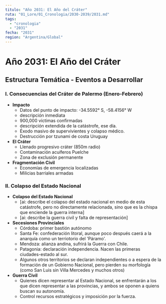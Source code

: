 ```yaml
---
titulo: "Año 2031: El Año del Cráter"
ruta: "01_Lore/01_Cronologia/2030-2039/2031.md"
tags:
  - "cronologia"
  - "2031"
fecha: "2031"
region: "Argentina/Global"
---
```


# Año 2031: El Año del Cráter

## Estructura Temática - Eventos a Desarrollar

### I. Consecuencias del Cráter de Palermo (Enero-Febrero)
- **Impacto**
  - Datos del punto de impacto: -34.5592° S, -58.4156° W
  - descripción inmediata
  - 900,000 víctimas confirmadas
  - descripción extendida de la catástrofe, ese día.
  - Éxodo masivo de supervivientes y colapso médico.
  - Destrucción por tzunami de costa Uruguay
- **El Cráter**
  - Llenado progresivo cráter (850m radio)
  - Contaminación acuíferos Puelche
  - Zona de exclusión permanente
- **Fragmentación Civil**
  - Economías de emergencia localizadas
  - Milicias barriales armadas

### II. Colapso del Estado Nacional
- **Colapso del Estado Nacional**
  - [ai: describe el colapso del estado nacional en medio de esta catástrofe, pero no directamente relacionada, sino que es la chispa que enciende la guerra interna]
  - [ai: describe la guerra civil y falta de representación]
- **Secesiones Provinciales**
  - Córdoba: primer bastión autónomo
  - Santa Fe: confederación litoral, aunque poco después caerá a la anarquía como un terriotorio del 'Páramo'.
  - Mendoza: alianza andina, sufrirá la Guerra con Chile.
  - Patagonia: declaración independencia. Nacen las primeras ciudades-estado al sur.
  - Algunos otros territorios se declaran independientes o a espera de la formación de un Gobierno Nacional, pero pierden su morfología (como San Luis sin Villa Mercedes y muchos otros)
- **Guerra Civil**
  - Quienes dicen representar al Estado Nacional, se enfrentarán a los que dicen representar a las provincias, y ambos se oponen a quiens buscan su autonomía.
  - Control recursos estratégicos y imposición por la fuerza.

